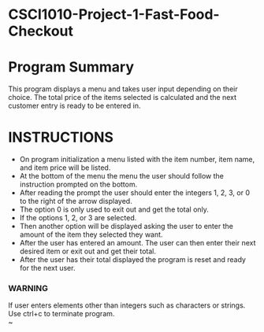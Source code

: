 # CSCI1010-Project-1-Fast-Food-Checkout

# Program Summary

This program displays a menu and takes user input depending on their choice. The total price of the items selected is calculated and the next customer entry is ready to be entered in.

# INSTRUCTIONS

* On program initialization a menu listed with the item number, item name, and item price will be listed. 
* At the bottom of the menu the menu the user should follow the instruction prompted on the bottom.
* After reading the prompt the user should enter the integers 1, 2, 3, or 0 to the right of the arrow displayed.
* The option 0 is only used to exit out and get the total only.
* If the options 1, 2, or 3 are selected.
* Then another option will be displayed asking the user to enter the amount of the item they selected they want.
* After the user has entered an amount. The user can then enter their next desired item or exit out and get their total. 
* After the user has their total displayed the program is reset and ready for the next user.
### WARNING
If user enters  elements other than integers such as characters or strings. Use ctrl+c to terminate program.                                                     
~                                                                                                                       
